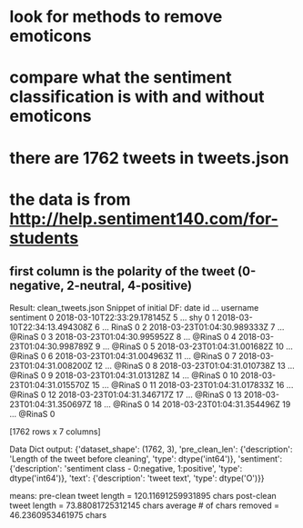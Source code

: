 # look for methods to remove emoticons
# compare what the sentiment classification is with and without emoticons
# there are 1762 tweets in tweets.json
# the data is from http://help.sentiment140.com/for-students
## first column is the polarity of the tweet (0-negative, 2-neutral, 4-positive)

Result: clean_tweets.json
Snippet of initial DF:
                            date    id    ...            username sentiment
0     2018-03-10T22:33:29.178145Z     5    ...                 shy         0
1     2018-03-10T22:34:13.494308Z     6    ...               RinaS         0
2     2018-03-23T01:04:30.989333Z     7    ...              @RinaS         0
3     2018-03-23T01:04:30.995952Z     8    ...              @RinaS         0
4     2018-03-23T01:04:30.998789Z     9    ...              @RinaS         0
5     2018-03-23T01:04:31.001682Z    10    ...              @RinaS         0
6     2018-03-23T01:04:31.004963Z    11    ...              @RinaS         0
7     2018-03-23T01:04:31.008200Z    12    ...              @RinaS         0
8     2018-03-23T01:04:31.010738Z    13    ...              @RinaS         0
9     2018-03-23T01:04:31.013128Z    14    ...              @RinaS         0
10    2018-03-23T01:04:31.015570Z    15    ...              @RinaS         0
11    2018-03-23T01:04:31.017833Z    16    ...              @RinaS         0
12    2018-03-23T01:04:31.346717Z    17    ...              @RinaS         0
13    2018-03-23T01:04:31.350697Z    18    ...              @RinaS         0
14    2018-03-23T01:04:31.354496Z    19    ...              @RinaS         0

[1762 rows x 7 columns]

Data Dict output:
{'dataset_shape': (1762, 3),
 'pre_clean_len': {'description': 'Length of the tweet before cleaning',
                   'type': dtype('int64')},
 'sentiment': {'description': 'sentiment class - 0:negative, 1:positive',
               'type': dtype('int64')},
 'text': {'description': 'tweet text', 'type': dtype('O')}}

means:
pre-clean tweet length = 120.11691259931895 chars
post-clean tweet length = 73.88081725312145 chars
average # of chars removed =  46.2360953461975 chars
